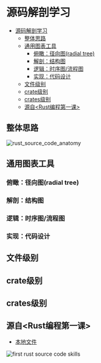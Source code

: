 # 源码解剖学习

<!--ts-->
* [源码解剖学习](#源码解剖学习)
   * [整体思路](#整体思路)
   * [通用图表工具](#通用图表工具)
      * [俯瞰：径向图(radial tree)](#俯瞰径向图radial-tree)
      * [解剖：结构图](#解剖结构图)
      * [逻辑：时序图/流程图](#逻辑时序图流程图)
      * [实现：代码设计](#实现代码设计)
   * [文件级别](#文件级别)
   * [crate级别](#crate级别)
   * [crates级别](#crates级别)
   * [源自&lt;Rust编程第一课&gt;](#源自rust编程第一课)

<!-- Created by https://github.com/ekalinin/github-markdown-toc -->
<!-- Added by: runner, at: Sat Sep 24 14:12:56 UTC 2022 -->

<!--te-->

## 整体思路

![rust_source_code_anatomy](kroki-excalidraw:../../materials/anatomy/rust_source_code_anatomy.excalidraw)

## 通用图表工具

### 俯瞰：径向图(radial tree)

### 解剖：结构图

### 逻辑：时序图/流程图

### 实现：代码设计

## 文件级别

## crate级别

## crates级别

## 源自<Rust编程第一课>

- [本地文件](x-devonthink-item://D948AAC1-BA13-4FF8-BA2E-5BEAB24223C9?page=386)

![first rust source code skills](kroki-excalidraw:../../materials/anatomy/first_rust_source_code_skills.excalidraw)
